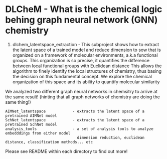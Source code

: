 # DLCheM - What is the chemical logic behing graph neural network (GNN) chemistry


1) dlchem_latentspace_extraction   - This subproject shows how to extract the latent space of a trained model and reduce dimension to sow that 
                                    is organized on a framework of molecular environments, a.k.a functional groups. 
                                    This organization is so precise, it quantifies the difference between local functional groups with Euclidean distance
                                    This allows the algorithm to finely identify the local structures of chemistry, 
                                    thus basing the decision on this fundamental concept. 
                                    We explore the chemical organization of this space and its ability to quantify molecular similarity


We analyzed two different graph neural networks in chemsitry to arrive at the same result! (hinting that all graph networks of chemistry are doing the same thing!)

    AIMNet_latentspace            - extracts the latent space of a pretrained AIMNet model
    SchNet_latentspace            - extracts the latent space of a pretrained SchNet model
    analysis_tools                - a set of analysis tools to analyze embedddings from either model
                                    dimension reduction, euclidean distance, classification methods... etc

Please see README within each directory to find out more! 

			      

